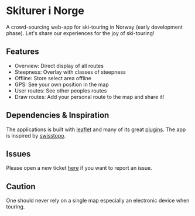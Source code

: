 # Skiturer i Norge

A crowd-sourcing web-app for ski-touring in Norway (early development phase). Let's share our experiences for the joy of ski-touring!
 
## Features
* Overview: Direct display of all routes
* Steepness: Overlay with classes of steepness
* Offline: Store select area offline
* GPS: See your own position in the map
* User routes: See other peoples routes
* Draw routes: Add your personal route to the map and share it!


## Dependencies & Inspiration
The applications is built with [leaflet](https://leafletjs.com/) and many of its great [plugins](https://leafletjs.com/plugins.html). The app is inspired by [swisstopo](https://map.geo.admin.ch/?lang=de&topic=ech&bgLayer=ch.swisstopo.pixelkarte-farbe&layers=ch.swisstopo.zeitreihen,ch.bfs.gebaeude_wohnungs_register,ch.bav.haltestellen-oev,ch.swisstopo.swisstlm3d-wanderwege,ch.swisstopo-karto.skitouren,ch.swisstopo.hangneigung-ueber_30&layers_visibility=false,false,false,false,true,true&layers_timestamp=18641231,,,,,&E=2739169.43&N=1167412.89&zoom=6&layers_opacity=1,1,1,1,0.8,0.4).

## Issues
Please open a new ticket [here](https://github.com/adrianoesch/adrianoesch.github.io/issues) if you want to report an issue.

## Caution
One should never rely on a single map especially an electronic device when touring.
